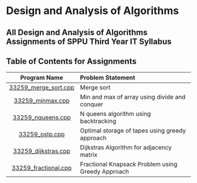 # Design and Analysis of Algorithms

## All Design and Analysis of Algorithms Assignments of SPPU Third Year IT Syllabus

## Table of Contents for Assignments

|                 Program Name                 | Problem Statement                                 |
| :------------------------------------------: | :------------------------------------------------ |
| [33259_merge_sort.cpp](33259_merge_sort.cpp) | Merge sort                                        |
|     [33259_minmax.cpp](33259_minmax.cpp)     | Min and max of array using divide and conquer     |
|    [33259_nqueens.cpp](33259_nqueens.cpp)    | N queens algorithm using backtracking             |
|       [33259_ostp.cpp](33259_ostp.cpp)       | Optimal storage of tapes using greedy approach    |
|  [33259_dijkstras.cpp](33259_dijkstras.cpp)  | Dijkstras Algorithm for adjacency matrix          |
| [33259_fractional.cpp](33259_fractional.cpp) | Fractional Knapsack Problem using Greedy Approach |
